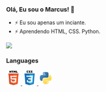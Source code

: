 ### Olá, Eu sou o Marcus! 👋

- ⚡  Eu sou apenas um inciante.
- ⚡  Aprendendo HTML, CSS. Python.

<a href="github.com/wrmarcus12">
  <img align="center" src="https://github-readme-stats.vercel.app/api?username=wrmarcus12&show_icons=true&theme=chartreuse-dark" />
</a>
<!-- <a href="https://github.com/anuraghazra/convoychat">
  <img align="center" src="https://github-readme-stats.vercel.app/api/top-langs/?username=anuraghazra&layout=compact" />
</a> -->



<h3 align="left">Languages</h3>
<p align="left"> 
  <a href="https://www.w3.org/html/" target="_blank"> <img src="https://raw.githubusercontent.com/devicons/devicon/master/icons/html5/html5-original-wordmark.svg" alt="html5" width="40" height="40"/> </a> 
  <a href="https://www.w3schools.com/css/" target="_blank"> <img src="https://raw.githubusercontent.com/devicons/devicon/master/icons/css3/css3-original-wordmark.svg" alt="css3" width="40" height="40"/> </a> 
  <a href="https://www.python.org" target="_blank"> <img src="https://raw.githubusercontent.com/devicons/devicon/master/icons/python/python-original.svg" alt="python" width="40" height="40"/> </a> </p>




<!--
GitHub Profile Readme Generator - "https://rahuldkjain.github.io/gh-profile-readme-generator/"
GitHub Profile Examples & Resources - "https://github.com/coderjojo/creative-profile-readme"

-->
